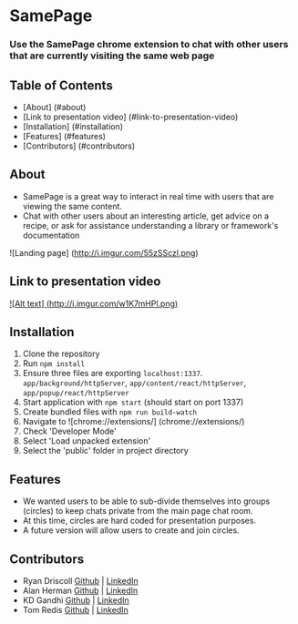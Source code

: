 # **SamePage** #
### Use the SamePage chrome extension to chat with other users that are currently visiting the same web page ###

## **Table of Contents** 
 - [About] (#about)
 - [Link to presentation video] (#link-to-presentation-video)
 - [Installation] (#installation) 
 - [Features] (#features)
 - [Contributors] (#contributors)

##  About
 - SamePage is a great way to interact in real time with users that are viewing the same content.
 - Chat with other users about an interesting article, get advice on a recipe, or ask for assistance understanding a library or framework's documentation
  
![Landing page] (http://i.imgur.com/55zSSczl.png)

## Link to presentation video
[![Alt text] (http://i.imgur.com/w1K7mHPl.png)](https://www.youtube.com/watch?v=2_RqDmflhjQ)

## Installation
1. Clone the repository
2. Run `npm install`
3. Ensure three files are exporting `localhost:1337`. `app/background/httpServer`, `app/content/react/httpServer`, `app/popup/react/httpServer`
4. Start application with `npm start` (should start on port 1337)
5. Create bundled files with `npm run build-watch`
6. Navigate to ![chrome://extensions/] (chrome://extensions/)
7. Check 'Developer Mode'
8. Select 'Load unpacked extension'
9. Select the 'public' folder in project directory

## Features
 - We wanted users to be able to sub-divide themselves into groups (circles) to keep chats private from the main page chat room.
 - At this time, circles are hard coded for presentation purposes.
 - A future version will allow users to create and join circles.
 
## Contributors
 - Ryan Driscoll <a  target="_blank" href="https://github.com/RyanDriscoll/">Github</a> | <a target="_blank" href="https://linkedin.com/in/rpdriscoll/">LinkedIn</a>
 - Alan Herman <a  target="_blank" href="https://github.com/TheHerm/">Github</a> | <a target="_blank" href="https://linkedin.com/in/alan-herman/">LinkedIn</a>
 - KD Gandhi <a  target="_blank" href="https://github.com/KdawgG">Github</a>  | <a target="_blank" href="https://linkedin.com/in/kgandhi2/">LinkedIn</a>
 - Tom Redis <a target="_blank" href="https://github.com/Tredis/">Github</a>  | <a target="_blank" href="https://linkedin.com/in/thomas-redis-3892647/">LinkedIn</a>
